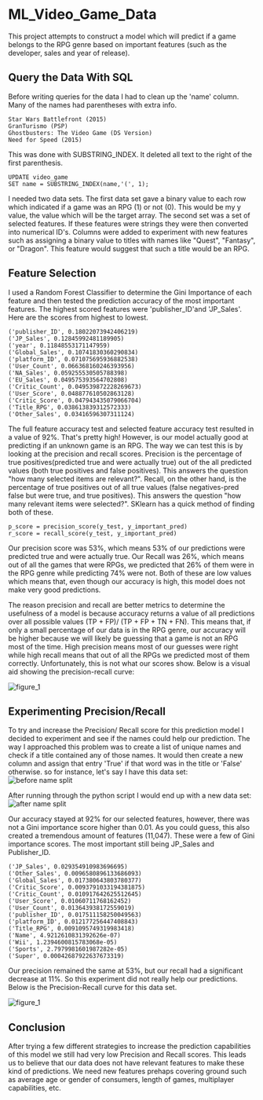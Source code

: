 # ML_Video_Game_Data 
This project attempts to construct a model which will predict if a game belongs to the RPG genre based on important features (such as the developer, sales and year of release). 

## Query the Data With SQL 

Before writing queries for the data I had to clean up the 'name' column.  Many of the names had parentheses with extra info. 
```
Star Wars Battlefront (2015)
GranTurismo (PSP)
Ghostbusters: The Video Game (DS Version)
Need for Speed (2015)
```
This was done with SUBSTRING_INDEX.  It deleted all text to the right of the first parenthesis.   
```
UPDATE video_game
SET name = SUBSTRING_INDEX(name,'(', 1);
```
I needed two data sets.  The first data set gave a binary value to each row which indicated if a game was an RPG (1) or not (0).  This would be my y value, the value which will be the target array.  The second set was a set of selected features.  If these features were strings they were then converted into numerical ID's.  Columns were added to experiment with new features such as assigning a binary value to titles with names like "Quest", "Fantasy", or "Dragon". This feature would suggest that such a title would be an RPG.

## Feature Selection
I used a Random Forest Classifier to determine the Gini Importance of each feature and then tested the prediction accuracy of the most important features.  The highest scored features were 'publisher_ID'and 'JP_Sales'.  Here are the scores from highest to lowest. 
```
('publisher_ID', 0.18022073942406219)
('JP_Sales', 0.12845992481189905)
('year', 0.11848553171147959)
('Global_Sales', 0.10741830360290834)
('platform_ID', 0.071075695936882538)
('User_Count', 0.066368160246393956)
('NA_Sales', 0.059255530505788398)
('EU_Sales', 0.049575393564702808)
('Critic_Count', 0.049539872228269673)
('User_Score', 0.048877610502863128)
('Critic_Score', 0.047943435079066704)
('Title_RPG', 0.038613839312572333)
('Other_Sales', 0.03416596307311124)
```
The full feature accuracy test and selected feature accuracy test resulted in a value of 92%.  That's pretty high! However, is our model actually good at predicting if an unknown game is an RPG.  The way we can test this is by looking at the precision and recall scores.  Precision is the percentage of true positives(predicted true and were actually true) out of the all predicted values (both true positives and false positives).  This answers the question "how many selected items are relevant?".  Recall, on the other hand, is the percentage of true positives out of all true values (false negatives-pred false but were true, and true positives).  This answers the question "how many relevant items were selected?".  SKlearn has a quick method of finding both of these.
```
p_score = precision_score(y_test, y_important_pred)
r_score = recall_score(y_test, y_important_pred)
```
Our precision score was 53%, which means 53% of our predictions were predicted true and were actually true. Our Recall was 26%, which means out of all the games that were RPGs, we predicted that 26% of them were in the RPG genre while predicting 74% were not.  Both of these are low values which means that, even though our accuracy is high, this model does not make very good predictions.  

The reason precision and recall are better metrics to determine the usefulness of a model is because accuracy returns a value of all predictions over all possible values (TP + FP)/ (TP + FP + TN + FN).  This means that, if only a small percentage of our data is in the RPG genre, our accuracy will be higher because we will likely be guessing that a game is not an RPG most of the time.  High precision means most of our guesses were right while high recall means that out of all the RPGs we predicted most of them correctly.  Unfortunately, this is not what our scores show.  Below is a visual aid showing the precision-recall curve: 

![figure_1](https://user-images.githubusercontent.com/34482822/37307147-58aa713e-2610-11e8-90ab-89fd88181bdd.png)

## Experimenting Precision/Recall
To try and increase the Precision/ Recall score for this prediction model I decided to experiment and see if the names could help our prediction.  The way I approached this problem was to create a list of unique names and check if a title contained any of those names.  It would then create a new column and assign that entry 'True' if that word was in the title or 'False' otherwise.  so for instance, let's say I have this data set:  
![before name split](https://user-images.githubusercontent.com/34482822/37256623-bfc2b13e-2533-11e8-8206-c215156ed72c.png)

After running through the python script I would end up with a new data set:
![after name split](https://user-images.githubusercontent.com/34482822/37256629-d3abf0a2-2533-11e8-9b50-02443bef3c07.png)

Our accuracy stayed at 92% for our selected features, however, there was not a Gini importance score higher than 0.01. As you could guess, this also created a tremendous amount of features (11,047).  These were a few of Gini importance scores.  The most important still being JP_Sales and Publisher_ID.
```
('JP_Sales', 0.029354910983696695)
('Other_Sales', 0.0096580896133686093)
('Global_Sales', 0.017380643803780377)
('Critic_Score', 0.0093791033194381875)
('Critic_Count', 0.010917642625512645)
('User_Score', 0.01060711768162452)
('User_Count', 0.013643938172559019)
('publisher_ID', 0.017511158250049563)
('platform_ID', 0.012177256447408843)
('Title_RPG', 0.0091095749319983418)
('Name', 4.9212610831392626e-07)
('Wii', 1.2394600815783068e-05)
('Sports', 2.7979981601987282e-05)
('Super', 0.00042687922637673319)
```

Our precision remained the same at 53%, but our recall had a significant decrease at 11%.  So this experiment did not really help our predictions.  Below is the Precision-Recall curve for this data set.

![figure_1](https://user-images.githubusercontent.com/34482822/37310459-56cd2cf8-261a-11e8-94b3-b1eb537e1dec.png)

## Conclusion 
After trying a few different strategies to increase the prediction capabilities of this model we still had very low Precision and Recall scores.  This leads us to believe that our data does not have relevant features to make these kind of predictions.  We need new features prehaps covering ground such as average age or gender of consumers, length of games, multiplayer capabilities, etc.
